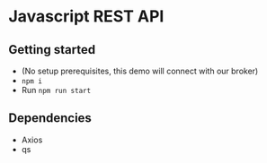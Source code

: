 # Javascript REST API

## Getting started

* (No setup prerequisites, this demo will connect with our broker)
* `npm i`
* Run `npm run start`

## Dependencies

* Axios
* qs